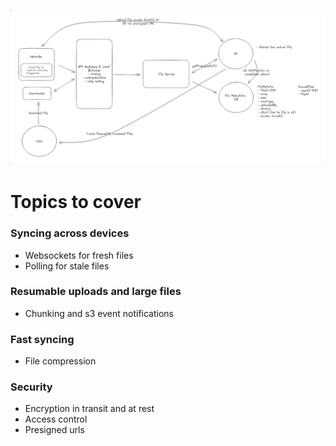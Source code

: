 ![Dropbox](images/dropbox.png)

# Topics to cover
### Syncing across devices
  - Websockets for fresh files
  - Polling for stale files
### Resumable uploads and large files
  - Chunking and s3 event notifications
### Fast syncing
  - File compression
### Security
  - Encryption in transit and at rest
  - Access control
  - Presigned urls
